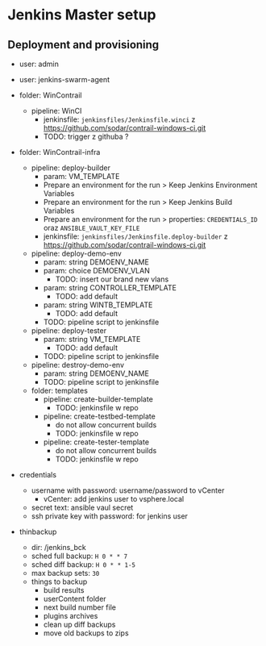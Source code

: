 Jenkins Master setup
====================

## Deployment and provisioning

- user: admin
- user: jenkins-swarm-agent

- folder: WinContrail
    - pipeline: WinCI
        - jenkinsfile: `jenkinsfiles/Jenkinsfile.winci` z https://github.com/sodar/contrail-windows-ci.git
        - TODO: trigger z githuba ?
- folder: WinContrail-infra
    - pipeline: deploy-builder
        - param: VM_TEMPLATE
        - Prepare an environment for the run > Keep Jenkins Environment Variables
        - Prepare an environment for the run > Keep Jenkins Build Variables
        - Prepare an environment for the run > properties: `CREDENTIALS_ID` oraz `ANSIBLE_VAULT_KEY_FILE`
        - jenkinsfile: `jenkinsfiles/Jenkinsfile.deploy-builder` z https://github.com/sodar/contrail-windows-ci.git
    - pipeline: deploy-demo-env
        - param: string DEMOENV_NAME
        - param: choice DEMOENV_VLAN
            - TODO: insert our brand new vlans
        - param: string CONTROLLER_TEMPLATE
            - TODO: add default
        - param: string WINTB_TEMPLATE
            - TODO: add default
        - TODO: pipeline script to jenkinsfile
    - pipeline: deploy-tester
        - param: string VM_TEMPLATE
            - TODO: add default
        - TODO: pipeline script to jenkinsfile
    - pipeline: destroy-demo-env
        - param: string DEMOENV_NAME
        - TODO: pipeline script to jenkinsfile
    - folder: templates
        - pipeline: create-builder-template
            - TODO: jenkinsfile w repo
        - pipeline: create-testbed-template
            - do not allow concurrent builds
            - TODO: jenkinsfile w repo
        - pipeline: create-tester-template
            - do not allow concurrent builds
            - TODO: jenkinsfile w repo

- credentials
    - username with password: username/password to vCenter
        - vCenter: add jenkins user to vsphere.local
    - secret text: ansible vaul secret
    - ssh private key with password: for jenkins user

- thinbackup
    - dir: /jenkins_bck
    - sched full backup: `H 0 * * 7`
    - sched diff backup: `H 0 * * 1-5`
    - max backup sets: `30`
    - things to backup
        - build results
        - userContent folder
        - next build number file
        - plugins archives
        - clean up diff backups
        - move old backups to zips
